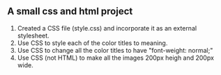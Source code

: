 ## A small css and html project
1. Created a CSS file (style.css) and incorporate it as an external stylesheet.
2. Use CSS to style each of the color titles to meaning. 
3. Use CSS to change all the color titles to have "font-weight: normal;"
4. Use CSS (not HTML) to make all the images 200px heigh and 200px wide. 
